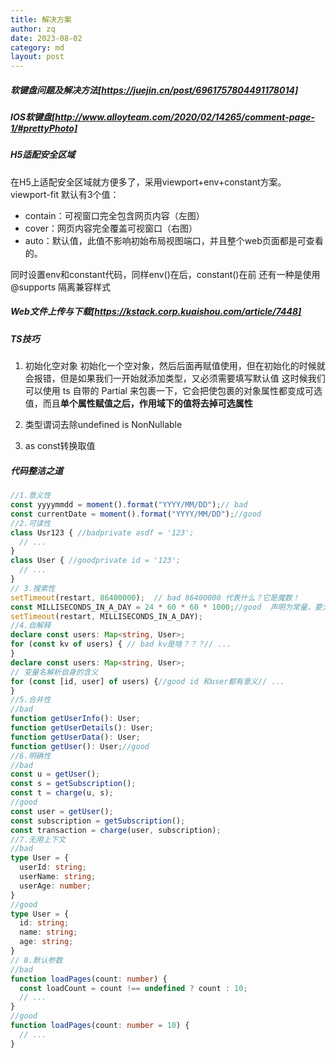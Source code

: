 ```yaml
---
title: 解决方案
author: zq
date: 2023-08-02
category: md
layout: post
---
```


##### 软键盘问题及解决方法[https://juejin.cn/post/6961757804491178014]

##### IOS软键盘[http://www.alloyteam.com/2020/02/14265/comment-page-1/#prettyPhoto]

##### H5适配安全区域
在H5上适配安全区域就方便多了，采用viewport+env+constant方案。
viewport-fit 默认有3个值：
- contain：可视窗口完全包含网页内容（左图）
- cover：网页内容完全覆盖可视窗口（右图）
- auto：默认值，此值不影响初始布局视图端口，并且整个web页面都是可查看的。

同时设置env和constant代码，同样env()在后，constant()在前
还有一种是使用 @supports 隔离兼容样式

##### Web文件上传与下载[https://kstack.corp.kuaishou.com/article/7448]

##### TS技巧
1. 初始化空对象
初始化一个空对象，然后后面再赋值使用，但在初始化的时候就会报错，但是如果我们一开始就添加类型，又必须需要填写默认值
这时候我们可以使用 ts 自带的 Partial 来包裹一下，它会把使包裹的对象属性都变成可选值，而且**单个属性赋值之后，作用域下的值将去掉可选属性**

2. 类型谓词去除undefined
is NonNullable<T>

3. as const转换取值 

##### 代码整洁之道
``` typescript
//1.意义性
const yyyymmdd = moment().format("YYYY/MM/DD");// bad
const currentDate = moment().format("YYYY/MM/DD");//good
//2.可读性
class Usr123 { //badprivate asdf = '123';
  // ... 
}
class User { //goodprivate id = '123';
  // ...
}
// 3.搜索性
setTimeout(restart, 86400000);  // bad 86400000 代表什么？它是魔数！
const MILLISECONDS_IN_A_DAY = 24 * 60 * 60 * 1000;//good  声明为常量，要大写且有明确含义。
setTimeout(restart, MILLISECONDS_IN_A_DAY);
//4.自解释
declare const users: Map<string, User>;
for (const kv of users) { // bad kv是啥？？？// ...
}
declare const users: Map<string, User>;
// 变量名解析自身的含义
for (const [id, user] of users) {//good id 和user都有意义// ...
}
//5.合并性
//bad
function getUserInfo(): User;
function getUserDetails(): User;
function getUserData(): User;
function getUser(): User;//good
//6.明确性
//bad   
const u = getUser();
const s = getSubscription();
const t = charge(u, s);
//good
const user = getUser();
const subscription = getSubscription();
const transaction = charge(user, subscription);
//7.无用上下文
//bad
type User = {
  userId: string;
  userName: string;
  userAge: number;
}
//good
type User = {
  id: string;
  name: string;
  age: string;
}
// 8.默认参数
//bad
function loadPages(count: number) {
  const loadCount = count !== undefined ? count : 10;
  // ...
}
//good
function loadPages(count: number = 10) {
  // ...
}
```